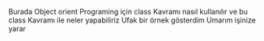 Burada Object orient Programing için class Kavramı nasıl kullanılır ve bu class Kavramı ile neler yapabiliriz Ufak bir örnek gösterdim Umarım işinize yarar
